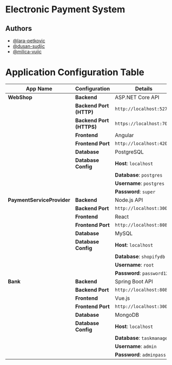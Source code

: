 # Electronic Payment System


## Authors

- [@lara-petkovic](https://www.github.com/lara-petkovic)
- [@dusan-sudjic](https://www.github.com/dusan-sudjic)
- [@milica-vujic](https://www.github.com/MilicaVujic)

# Application Configuration Table

| **App Name**   | **Configuration**     | **Details**                                                             |
|----------------|-----------------------|-------------------------------------------------------------------------|
| **WebShop**    | **Backend**           | ASP.NET Core API                                                       |
|                | **Backend Port (HTTP)**| `http://localhost:5275`                                                  |
|                | **Backend Port (HTTPS)**| `https://localhost:7098`                                                |
|                | **Frontend**          | Angular                                                                |
|                | **Frontend Port**     | `http://localhost:4200`                                                 |
|                | **Database**          | PostgreSQL                                                             |
|                | **Database Config**   | **Host**: `localhost`                                                   |
|                |                       | **Database**: `postgres`                                                |
|                |                       | **Username**: `postgres`                                               |
|                |                       | **Password**: `super`                                                  |
| **PaymentServiceProvider**   | **Backend**           | Node.js API                                                            |
|                | **Backend Port**      | `http://localhost:3000`                                                 |
|                | **Frontend**          | React                                                                  |
|                | **Frontend Port**     | `http://localhost:8080`                                                 |
|                | **Database**          | MySQL                                                                  |
|                | **Database Config**   | **Host**: `localhost`                                                   |
|                |                       | **Database**: `shopifydb`                                              |
|                |                       | **Username**: `root`                                                   |
|                |                       | **Password**: `password123`                                            |
| **Bank**   | **Backend**           | Spring Boot API                                                        |
|                | **Backend Port**      | `http://localhost:8081`                                                 |
|                | **Frontend**          | Vue.js                                                                  |
|                | **Frontend Port**     | `http://localhost:3000`                                                 |
|                | **Database**          | MongoDB                                                                |
|                | **Database Config**   | **Host**: `localhost`                                                   |
|                |                       | **Database**: `taskmanager`                                            |
|                |                       | **Username**: `admin`                                                  |
|                |                       | **Password**: `adminpass`                                              |